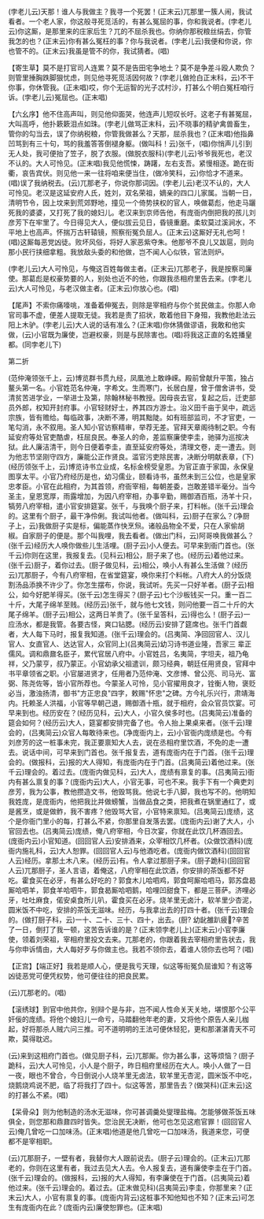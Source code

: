 <!-- { "loadSidebar": true } -->
(孛老儿云)天那！谁人与我做主？我寻一个死罢！(正末云)兀那里一簇人闹，我试看者。一个老人家，你这般寻死觅活的，有甚么冤屈的事，你和我说者。(孛老儿云)你这厮，是那里来的庄家后生？兀的不屈杀我也。你纳你那税粮丝绢去，你管我怎的也？(正末云)你有甚么冤枉的事？你与我说者。(孛老儿云)我便和你说，你也管不的。(正末云)我虽是管不的你，我试猜者。(唱)

【寄生草】莫不是打官司人连累？莫不是告田宅争地土？莫不是争差斗殴人欺负？则管里捶胸跌脚狠忧虑，则见他寻死觅活因何故？(孛老儿做抢白正末科，云)不干你事，你休管我。(正未唱)哎，你个无运智的光子忒村沙，打甚么个明白冤枉咱行诉。(孛老儿云)冤屈也。(正末唱)

【六幺序】他不住高声叫，则见他仰面哭，他连声儿短叹长吁。这老子有甚冤屈，大叫高呼，他扑簌簌泪点如珠。(孛老儿做骂正末科，云)不晓事的精驴禽兽畜生，管你的勾当去，误了你纳税粮，你管我做甚么？天那，屈杀我也？(正末唱)他指鼻凹骂到有三十句，骂的我羞答答倒褪身躯。(做叫科！云)张千，(唱)你悄声儿引到无人处，我可便抬了笠子，脱了衣服。(做脱衣服科)(孛老儿云)爷爷我死也，老汉不认的。大人可怜见。(正末唱)我见他慌悚，踌躇，左右支吾。紧慢相逐。跪在街衢，哀告宾伏。则见他一来一往将咱来便当住，(做冷笑科，云)你恰才不道来。(唱)误了我纳税去。(云)兀那老子，你说你那词因。(孛老儿云)老汉不认的，大人可怜见。老汉是这延安府人氏，姓刘，双名荣祖，嫡亲的四口儿家属。当朝一日，清明节令，因上坟来到荒郊野地，撞见一个倚势挟权的官人，唤做葛彪，他走马躧死我的婆婆，又打死了我的媳妇儿。老汉来到京师告他，有庞衙内倒把我的孩儿刘彦芳下在牢里了。今日得见大人，便似拔云见日，昏镜重磨。柔软莫过溪涧水，不平地上也高声。怀揣万古轩辕镜，照察衔冤负屈人。(正末云)这厮好无礼也呵！(唱)这厮每恶党凶徒。败坏风俗，将好人家恶紫夺朱。他那爷不良儿又跋扈，则向那小民行挟细拿粗。我放敌头委的和他做，岂不闻人心似铁，官法则炉。

(孛老儿云)大人可怜见，与俺这百姓每做主者。(正末云)兀那老子，我是按察司廉使。那葛彪是权豪势要的人，别处也近不的他，你跟我丞相府里告去来。(孛老儿云)大人可怜见，与老汉做主者。(正末云)你放心也。(唱)

【尾声】不索你痛嚎咷，准备着伸冤去，则除是宰相府与你个贫民做主。你那人命官司事不虚，便差人提取无徒。我若是责了招状，敢着他目下身殂，我教他赴法云阳上木驴。(孛老儿云)大人说的话有准么？(正末唱)你休猜做谬语，我敢和他实做，(云)小官既为廉使，岂避权豪，则是与民除害也。(唱)将我这正直的名姓播皇都。(同孛老儿下)


第二折

(范仲淹领张千上，云)博览群书贯九经，凤凰池上敢峥嵘。殿前曾献升平策，独占鳌头第一名。小官姓范名仲淹，字希文。生而寒门，长居白屋，曾于僧舍讲书，受清贫苦进学业，一举进士及第，除翰林秘书教授。因母丧去官，复起之后，迁吏部员外郎，权知开封府事。小官轻财好士，养其四方游士。治义田千亩于吴中，疏远宗族，皆有赡给。每临政事，决断不滞，明其黜陡。如有班部监司，不才官吏，一笔勾消，永不叙用。圣人知小官访察精审，举荐无差。官拜天章阁待制之职。今有延安府等处官吏酷虐，枉屈良民。奉圣人的命，差监察廉使李圭，驰驿为巡按决狱。此人廉洁清干，则今日便着李圭，直至延安府等处，清理文卷，走一遭去。则为他志节坚刚守四方，廉能公正作贤良。滥官污吏除民害，决断分明献表章，(下)(经历领张千上，云)博览诗书立业成，名标金榜受皇恩。为官正直于家国，永保皇图享太平。小官乃府经历是也，幼习儒业，颐看诗书，虽然未到三公位，也是皇家忠孝臣。小官在此相府，为其首领，府衙宰相，每朝差委，岂敢差错半毫分。当今圣主，皇恩宽厚，雨露增加，为因八府宰相，办事辛勤，赐御酒百瓶，汤羊十只，犒劳八府宰相，遣小官安排筵宴。张千，与我唤个厨子来，打料帐。(张千云)理会的。这里有个厨子，最干净伶俐。我试叫他者。(做叫科，云)厨子在家么？(净厨子上，云)我做厨子实是标，偏能蒸作快烹炰。诸般品物全不爱，只在人家偷胡椒。自家厨子的便是。那个叫我哩，我去看者。(做出门科，云)阿哥唤我做甚么？(张千云)经历大人唤你做些儿生活哩。(厨子云)小人便去。可早来到衙门首也。(张千云)你则在这里，我报复去。(见科云)相公，厨子来了也。(经历云)着他过来。(张千云)厨子，着你过去。(厨子做见科，云)相公，唤小人有甚么生活做？(经历云)兀那厨子，今有八府宰相，在省堂筵宴，唤你来打个料帐。八府大人的分饭烧割汤品添换不许少了。你怎生摆布，你说，我试听。先买一只好羊者。(厨子云)相公，如今好肥羊得买。(张千云)怎生得买？(厨子云)七个沙板钱买一只。重一百二十斤，大尾子绵羊至贱。(经历云)张千，就与他七文钱，则问他要一百二十斤的大尾子绵羊。(厨子云)相公，这两日羊贵了。(张千呈答科，云)得也么！(厨子云)一应汤水，都是我管。各要古怪，爽口钻腮。(经历云)安排了筵席也。张千门首觑者，大人每下马时，报复我知道。(张千云)理会的。(吕夷简、净回回官人、汉儿官人、女直官人、达达官人，众官同上)(吕夷简云)幼习诗书道业隆，吾家三
辈正儒风。调和鼎鼐名臣子，累代官居八府中。小官姓吕，名夷简，字坦夫，祖乃龟祥，父乃蒙亨，叔乃蒙正。小官幼承父祖遣训，颇习经典，朝廷任用贤良，官拜中书平章领省之职。小官屡进贤才，任用者乃范仲淹、文彦博、曾公亮、司马光、富弼、陈尧佐等，皆小官所荐也。今蒙圣人可怜，见小官擢用良才，铨衡人物，褒贬必当，激浊扬清，御书"方正忠良"四字，敕赐"怀忠"之碑。方今礼乐兴行，肃靖海内。托赖圣人洪福，小官等早朝己退，赐御酒十瓶，就于相府，会众官员饮宴。可早来到也。经历安在？(经历见科，云)大人，小官久侯多时也。(吕夷简云)准备的筵会如何？(经历云)大人，筵宴都安排完备了也。令人抬上果桌来者。(张千云)理会的，(吕夷简云)众官人每敢待来也。(净庞衙内上，云)小官衙内庞绩是也。今有刘彦芳的这一桩事未完，我正要禀知大人去，说在丞相府里饮酒，不免的走一遭去。说话中间，可早来到门首也。张千报复去，道有庞衙内在于门首。(张千云)理会的。(做报科，云)报的大人得知，有庞衙内在于门首。(吕夷简云)着他过来。(张千云)理会的。着过去。(庞衙内做见科，云)大人，庞绩有禀复的事。(吕夷简云)衙内有甚么禀复的事？(庞衙内云)大人，小官无事，可也不来。我手下有一个典吏刘彦芳，我为公事，教他攒造文书，他毁骂我。他说七手八脚，我也写不的。他明知我姓庞，是庞衙内，他把我比并做螃蟹，当做品食之类，把我煮在锅里通红了，或是酱烹，或是做鲊，我不害疼？他毁骂大官，小官特来禀知。(吕夷简云)庞绩，这个是你衙门里小的每，打甚么不紧，你那里自发落去罢。(庞衙内云)谢了大人，小官回去也。(吕夷简云)庞绩，俺八府宰相，今日次宴，你就在此饮几杯酒回去。(庞衙内云)小官知道。(回回官人云)安排酒来，众宰相饮几杯者。(众做饮酒科)(庞衙内施礼科，云)大人恕罪。(回回官人云)与他酒吃者。(庞衙内做饮酒科)(回回官人云)经历。拿那土木八来。(经历云)有。令人拿过那厨子来。(厨子跪科)(回回官人云)兀那厨子，圣人言语，着俺这，八府宰相在此饮酒，你安排的茶饭都不好吃。霍食买在必牙，有甚么好吃的？郭食木儿哈呬鸡，郭食呵厮哈呬马，郭苏盘曷厮哈呬羊，郭食羊哈呬牛，郭食曷厮哈呬鹅，哈哩凹甜食下，都是三菩萨。济哩必牙，吐吐麻食，偌安桌食所儿叭，霍食买在必牙。烧羊里无卤汁，软羊里少杏泥，圆米饭不中吃，安排的茶饭无滋味。经历，与我拿出去的打四十者。(张千云)理会的。(做打厨子科，云)一十、二十、三十、四十，出去。(厨?
幼龀雒趴疲?辛苦了一日，倒打了我一顿，这苦告诉谁的是？(正末领孛老儿上)(正末云)小官李廉使，领着刘荣祖，宰相府里投文去来。兀那老的，你跟着我去宰相府里告状去，我与你申诉情由，大人每好歹与你做主也。我若不领你去，着谁人领你去也呵？(唱)

【正宫】【端正好】我若是顺人心，便是我亏天理，似这等衔冤负屈谁知？有这等凶徒恶党可便凭权势，他可便往往的把良民累。

(云)兀那老的。(唱)

【滚绣球】到官中他共你，别辩个是与非，岂不闻人性命关天关地，堪恨那个公平奸佞的庞绩。将他个媳妇儿一命亏，马踏翻他年老的妻，又将他个原告人亲儿枷起，好将那杀人贼六问三推。可不道明明的王法可便休轻犯，更和那湛湛青天不可欺，莫得耽迟。

(云)来到这相府门首也。(做见厨子科，云)兀那厮。你为甚么事，这等烦恼？(厨子跪科，云)大人可怜见，小人是个厨子，昨日相府里经历在大人。唤小人做了一日一夜，眼也不曾合，今日倒说小人烧羊里无卤法，软羊里无杏泥，圆米饭不中吃，烧鹅烧鸡说不肥，临了将我打了四十。似这等苦，那里告去？(做哭科)(正末云)这的打甚么不紧。(唱)

【呆骨朵】则为他制造的汤水无滋味，你可甚调羹处燮理盐梅。怎能够做茶饭五味俱全，则您那和鼎鼐四时皆失。您治民无决断，他可也怎见这庖官罪！(回回官人云)俺几曾吃一口加味汤。(正末唱)他道是他几曾吃一口加味汤，我道来您，可便都不是宰相职。

(云)兀那厨子，一壁有者，我替你大人跟前说去。(厨子云)理会的。(正末云)兀那老的，你则在这里有者，我过去见大人去。令人报复去，道有廉使李圭在于门首。(张千云)理会的。(做报科，云)报的大人得知，有李廉使在于门首。(吕夷简云)着他过来。(张千云)理会的。着过去。(正末做见科)(吕夷简云)李圭，你那里来？(正末云)大人，小官有禀复的事。(庞衙内背云)这桩事不知他知也不知？(正末云)可怎生有庞衙内在此？(庞衙内云)廉使恕罪也。(正末唱)

